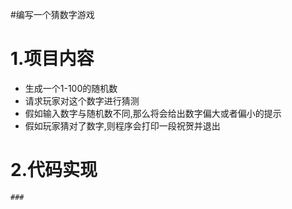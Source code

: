 #编写一个猜数字游戏  

1.项目内容
=  
* 生成一个1-100的随机数<br>
* 请求玩家对这个数字进行猜测<br>
* 假如输入数字与随机数不同,那么将会给出数字偏大或者偏小的提示<br>
* 假如玩家猜对了数字,则程序会打印一段祝贺并退出<br>

2.代码实现 
=  
    ###
